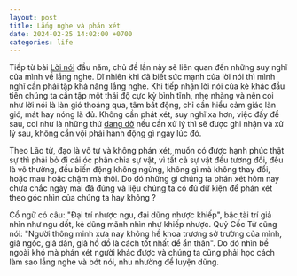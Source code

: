 ```yaml
---
layout: post
title: Lắng nghe và phán xét
date: 2024-02-25 14:02:00 +0700
categories: life
---
```


Tiếp từ bài [Lời nói](https://xn--chuyn-ksa.vn/life/2024/01/04/l%E1%BB%9Di-n%C3%B3i.html) đầu năm, chủ đề lần này sẽ liên quan đến những suy nghĩ của mình về lắng nghe. Dĩ nhiên khi đã biết sức mạnh của lời nói thì mình nghĩ cần phải tập khả năng lắng nghe. Khi tiếp nhận lời nói của kẻ khác đầu tiên chúng ta cần tập một thái độ cực kỳ bình tĩnh, nhẹ nhàng và nên coi như lời nói là làn gió thoảng qua, tâm bất động, chỉ cần hiểu cảm giác làn gió, mát hay nóng là đủ. Không cần phát xét, suy nghĩ xa hơn, việc đấy để sau, coi như là những thứ [dang dở](https://xn--chuyn-ksa.vn/life/2024/02/14/tinh-yeu-zeigarnik.html) nếu cần xử lý thì sẽ được ghi nhận và xử lý sau, không cần vội phải hành động gì ngay lúc đó.  

Theo Lão tử, đạo là vô tư và không phán xét, muốn có được hạnh phúc thật sự thì phải bỏ đi cái óc phân chia sự vật, vì tất cả sự vật đều tương đối, đều là vô thường, đều biến động không ngừng, không gì mà không thay đổi, hoặc mau hoặc chậm mà thôi. Do đó những gì chúng ta phán xét hôm nay chưa chắc ngày mai đã đúng và liệu chúng ta có đủ dữ kiện để phán xét theo góc nhìn của chúng ta hay không ? 

Cổ ngữ có câu: "Đại trí nhược ngu, đại dũng nhược khiếp", bậc tài trí giả nhìn như ngu dốt, kẻ dũng mãnh nhìn như khiếp nhược. Quỷ Cốc Tử cũng nói: "Người thông minh xưa nay không hề khoa trương sở trường của mình, giả ngốc, giả đần, giả hồ đồ là cách tốt nhất để ẩn thân". Do đó nhìn bề ngoài khó mà phán xét người khác được và chúng ta cũng phải học cách làm sao lắng nghe và bớt nói, nhu nhường để luyện dũng.


